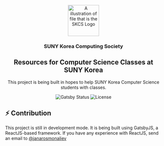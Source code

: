 <p align="center">
  <img src="https://github.com/computing-society/computer-science-resourses/raw/master/static/favicon.png" alt="A illustration of file that is the SKCS Logo" width="100">
</p>

<h3 align="center">
  SUNY Korea Computing Society
</h3>

<h2 align="center">
  Resources for Computer Science Classes at SUNY Korea
</h2>

<p align="center">
  This project is being built in hopes to help SUNY Korea Computer Science students with classes.
</p>

<p align="center">
  <img alt="Gatsby Status" src="https://github.com/computing-society/computer-science-resources/workflows/Gatsby%20Build/badge.svg?branch=master&event=push)">
  <img alt="License" src="https://img.shields.io/badge/license-MIT-%238257E6">
</p>

## ⚡️ Contribution

This project is still in development mode. It is being built using GatsbyJS, a ReactJS-based framework. If you have any experience with ReactJS, send an email to [@janarosmonaliev](mailto:zhanarbek.osmonaliev@stonybrook.edu)
